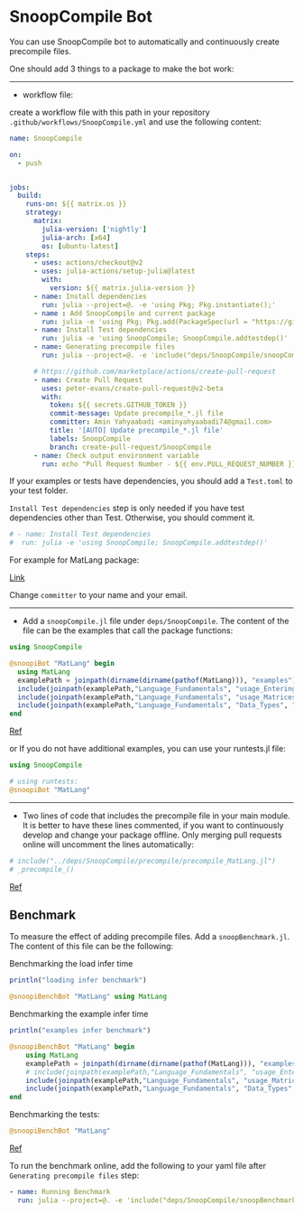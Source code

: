 # SnoopCompile Bot

You can use SnoopCompile bot to automatically and continuously create precompile files.

One should add 3 things to a package to make the bot work:

----------------------------------


- workflow file:

create a workflow file with this path in your repository `.github/workflows/SnoopCompile.yml` and use the following content:

```yaml
name: SnoopCompile

on:
  - push


jobs:
  build:
    runs-on: ${{ matrix.os }}
    strategy:
      matrix:
        julia-version: ['nightly']
        julia-arch: [x64]
        os: [ubuntu-latest]
    steps:
      - uses: actions/checkout@v2
      - uses: julia-actions/setup-julia@latest
        with:
          version: ${{ matrix.julia-version }}
      - name: Install dependencies
        run: julia --project=@. -e 'using Pkg; Pkg.instantiate();'
      - name : Add SnoopCompile and current package
        run: julia -e 'using Pkg; Pkg.add(PackageSpec(url = "https://github.com/aminya/SnoopCompile.jl", rev ="packageSnooper")); Pkg.develop(PackageSpec(; path=pwd()));'
      - name: Install Test dependencies
        run: julia -e 'using SnoopCompile; SnoopCompile.addtestdep()'
      - name: Generating precompile files
        run: julia --project=@. -e 'include("deps/SnoopCompile/snoopCompile.jl")'

      # https://github.com/marketplace/actions/create-pull-request
      - name: Create Pull Request
        uses: peter-evans/create-pull-request@v2-beta
        with:
          token: ${{ secrets.GITHUB_TOKEN }}
          commit-message: Update precompile_*.jl file
          committer: Amin Yahyaabadi <aminyahyaabadi74@gmail.com>
          title: '[AUTO] Update precompile_*.jl file'
          labels: SnoopCompile
          branch: create-pull-request/SnoopCompile
      - name: Check output environment variable
        run: echo "Pull Request Number - ${{ env.PULL_REQUEST_NUMBER }}"
```
If your examples or tests have dependencies, you should add a `Test.toml` to your test folder.

`Install Test dependencies` step is only needed if you have test dependencies other than Test. Otherwise, you should comment it.

```yaml
# - name: Install Test dependencies
#  run: julia -e 'using SnoopCompile; SnoopCompile.addtestdep()'
```

For example for MatLang package:

[Link](https://github.com/juliamatlab/MatLang/blob/master/.github/workflows/SnoopCompile.yml)

Change `committer` to your name and your email.

----------------------------------


- Add a `snoopCompile.jl` file under `deps/SnoopCompile`. The content of the file can be the examples that call the package functions:

```julia
using SnoopCompile

@snoopiBot "MatLang" begin
  using MatLang
  examplePath = joinpath(dirname(dirname(pathof(MatLang))), "examples")
  include(joinpath(examplePath,"Language_Fundamentals", "usage_Entering_Commands.jl"))
  include(joinpath(examplePath,"Language_Fundamentals", "usage_Matrices_and_Arrays.jl"))
  include(joinpath(examplePath,"Language_Fundamentals", "Data_Types", "usage_Numeric_Types.jl"))
end
```
[Ref]( https://github.com/juliamatlab/MatLang/blob/master/deps/SnoopCompile/snoopCompile.jl)

or If you do not have additional examples, you can use your runtests.jl file:

```julia
using SnoopCompile

# using runtests:
@snoopiBot "MatLang"
```

----------------------------------

- Two lines of code that includes the precompile file in your main module. It is better to have these lines commented, if you want to continuously develop and change your package offline. Only merging pull requests online will uncomment the lines automatically:

```julia
# include("../deps/SnoopCompile/precompile/precompile_MatLang.jl")
# _precompile_()
```

[Ref](https://github.com/juliamatlab/MatLang/blob/072ff8ed9877cbb34f8583ae2cf928a5df18aa0c/src/MatLang.jl#L26)


## Benchmark

To measure the effect of adding precompile files. Add a `snoopBenchmark.jl`. The content of this file can be the following:

Benchmarking the load infer time
```julia
println("loading infer benchmark")

@snoopiBenchBot "MatLang" using MatLang
```

Benchmarking the example infer time
```julia
println("examples infer benchmark")

@snoopiBenchBot "MatLang" begin
    using MatLang
    examplePath = joinpath(dirname(dirname(pathof(MatLang))), "examples")
    # include(joinpath(examplePath,"Language_Fundamentals", "usage_Entering_Commands.jl"))
    include(joinpath(examplePath,"Language_Fundamentals", "usage_Matrices_and_Arrays.jl"))
    include(joinpath(examplePath,"Language_Fundamentals", "Data_Types", "usage_Numeric_Types.jl"))
end
```

Benchmarking the tests:
```julia
@snoopiBenchBot "MatLang"
```
[Ref](https://github.com/juliamatlab/MatLang/blob/master/deps/SnoopCompile/snoopBenchmark.jl)


To run the benchmark online, add the following to your yaml file after `Generating precompile files` step:

```yaml
- name: Running Benchmark
  run: julia --project=@. -e 'include("deps/SnoopCompile/snoopBenchmark.jl")'
```
